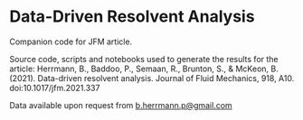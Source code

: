 # Data-Driven Resolvent Analysis

Companion code for JFM article.

Source code, scripts and notebooks used to generate the results for the article: Herrmann, B., Baddoo, P., Semaan, R., Brunton, S., & McKeon, B. (2021). Data-driven resolvent analysis. Journal of Fluid Mechanics, 918, A10. doi:10.1017/jfm.2021.337

Data available upon request from b.herrmann.p@gmail.com
